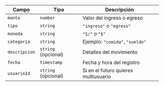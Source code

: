 | Campo         | Tipo                | Descripción                          |
| ------------- | ------------------- | ------------------------------------ |
| `monto`       | `number`            | Valor del ingreso o egreso           |
| `tipo`        | `string`            | `"ingreso"` o `"egreso"`             |
| `moneda`      | `string`            | `"S/"` o `"$"`             |
| `categoria`   | `string`            | Ejemplo: `"comida"`, `"sueldo"`      |
| `descripcion` | `string` (opcional) | Detalles del movimiento              |
| `fecha`       | `timestamp`         | Fecha y hora del registro            |
| `usuarioId`   | `string` (opcional) | Si en el futuro quieres multiusuario |
